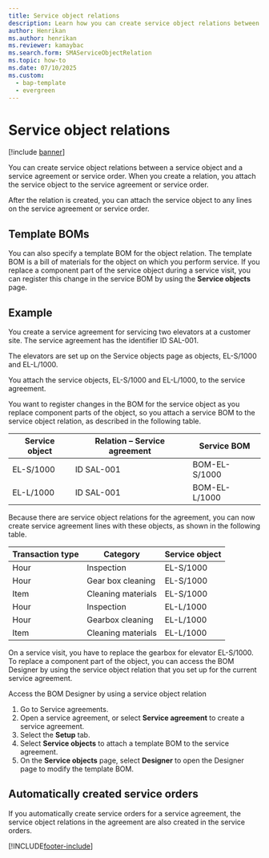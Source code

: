```yaml
---
title: Service object relations
description: Learn how you can create service object relations between a service object and a service agreement or service order, including an example.
author: Henrikan
ms.author: henrikan
ms.reviewer: kamaybac
ms.search.form: SMAServiceObjectRelation
ms.topic: how-to
ms.date: 07/10/2025
ms.custom:
  - bap-template
  - evergreen
---
```


# Service object relations

[!include [banner](../includes/banner.md)]

You can create service object relations between a service object and a service agreement or service order. When you create a relation, you attach the service object to the service agreement or service order.

After the relation is created, you can attach the service object to any lines on the service agreement or service order.

## Template BOMs

You can also specify a template BOM for the object relation. The template BOM is a bill of materials for the object on which you perform service. If you replace a component part of the service object during a service visit, you can register this change in the service BOM by using the **Service objects** page.

## Example

You create a service agreement for servicing two elevators at a customer site. The service agreement has the identifier ID SAL-001.

The elevators are set up on the Service objects page as objects, EL-S/1000 and EL-L/1000.

You attach the service objects, EL-S/1000 and EL-L/1000, to the service agreement.

You want to register changes in the BOM for the service object as you replace component parts of the object, so you attach a service BOM to the service object relation, as described in the following table.

| Service object | Relation – Service agreement | Service BOM   |
|----------------|------------------------------|---------------|
| EL-S/1000      | ID SAL-001                   | BOM-EL-S/1000 |
| EL-L/1000      | ID SAL-001                   | BOM-EL-L/1000 |

Because there are service object relations for the agreement, you can now create service agreement lines with these objects, as shown in the following table.

| Transaction type | Category           | Service object |
|------------------|--------------------|----------------|
| Hour             | Inspection         | EL-S/1000      |
| Hour             | Gear box cleaning  | EL-S/1000      |
| Item             | Cleaning materials | EL-S/1000      |
| Hour             | Inspection         | EL-L/1000      |
| Hour             | Gearbox cleaning   | EL-L/1000      |
| Item             | Cleaning materials | EL-L/1000      |

On a service visit, you have to replace the gearbox for elevator EL-S/1000. To replace a component part of the object, you can access the BOM Designer by using the service object relation that you set up for the current service agreement.

Access the BOM Designer by using a service object relation

1. Go to Service agreements.
1. Open a service agreement, or select **Service agreement** to create a service agreement.
1. Select the **Setup** tab.
1. Select **Service objects** to attach a template BOM to the service agreement.
1. On the **Service objects** page, select **Designer** to open the Designer page to modify the template BOM.

## Automatically created service orders

If you automatically create service orders for a service agreement, the service object relations in the agreement are also created in the service orders.

[!INCLUDE[footer-include](../../includes/footer-banner.md)]
